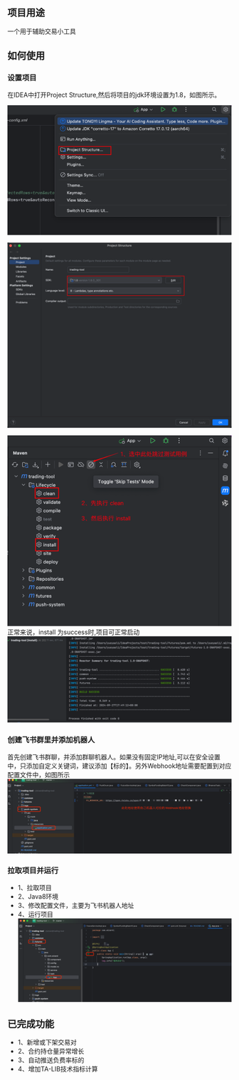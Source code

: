 ## 项目用途
一个用于辅助交易小工具

## 如何使用
### 设置项目
在IDEA中打开Project Structure,然后将项目的jdk环境设置为1.8，如图所示。

![img_2.png](img_2.png)

![img_3.png](img_3.png)

![img_4.png](img_4.png)
正常来说，install 为success时,项目可正常启动
![img_5.png](img_5.png)
### 创建飞书群里并添加机器人
首先创建飞书群聊，并添加群聊机器人。如果没有固定IP地址,可以在安全设置中，只添加自定义关键词，建议添加【标的】。另外Webhook地址需要配置到对应配置文件中，如图所示
![img.png](img.png)
### 拉取项目并运行
* 1、拉取项目
* 2、Java8环境
* 3、修改配置文件，主要为飞书机器人地址
* 4、运行项目
![img_1.png](img_1.png)

## 已完成功能

* 1、新增或下架交易对
* 2、合约持仓量异常增长
* 3、自动推送负费率标的
* 4、增加TA-LIB技术指标计算